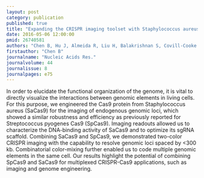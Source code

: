 ```yaml
---
layout: post
category: publication
published: true
title: "Expanding the CRISPR imaging toolset with Staphylococcus aureus Cas9 for simultaneous imaging of multiple genomic loci."
date: 2016-05-06 12:00:00
pmid: 26740581
authors: "Chen B, Hu J, Almeida R, Liu H, Balakrishnan S, Covill-Cooke C, Lim WA, Huang B"
firstauthor: "Chen B"
journalname: "Nucleic Acids Res."
journalvolume: 44
journalissue: 8
journalpages: e75
---
```


In order to elucidate the functional organization of the genome, it is vital to directly visualize the interactions between genomic elements in living cells. For this purpose, we engineered the Cas9 protein from Staphylococcus aureus (SaCas9) for the imaging of endogenous genomic loci, which showed a similar robustness and efficiency as previously reported for Streptococcus pyogenes Cas9 (SpCas9). Imaging readouts allowed us to characterize the DNA-binding activity of SaCas9 and to optimize its sgRNA scaffold. Combining SaCas9 and SpCas9, we demonstrated two-color CRISPR imaging with the capability to resolve genomic loci spaced by &lt;300 kb. Combinatorial color-mixing further enabled us to code multiple genomic elements in the same cell. Our results highlight the potential of combining SpCas9 and SaCas9 for multiplexed CRISPR-Cas9 applications, such as imaging and genome engineering.

